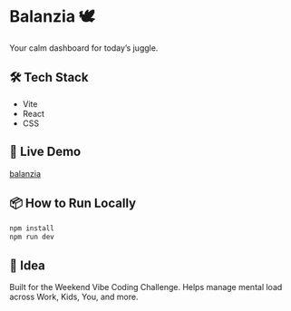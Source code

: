 # Balanzia 🕊️

Your calm dashboard for today’s juggle.

## 🛠️ Tech Stack
- Vite
- React
- CSS

## 🚀 Live Demo
[balanzia]( https://balanzia.netlify.app/)

## 📦 How to Run Locally

```bash
npm install
npm run dev
```

## 🧠 Idea

Built for the Weekend Vibe Coding Challenge.
Helps manage mental load across Work, Kids, You, and more.